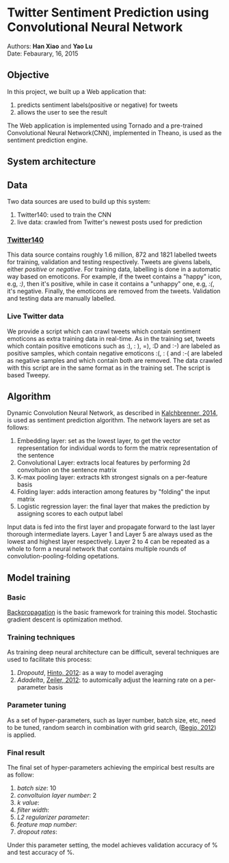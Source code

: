 # Twitter Sentiment Prediction using Convolutional Neural Network

Authors: **Han Xiao** and **Yao Lu**  
Date: Febaurary, 16, 2015

## Objective

In this project, we built up a Web application that:

1. predicts sentiment labels(positive or negative) for tweets
2. allows the user to see the result

The Web application is implemented using Tornado and a pre-trained Convolutional Neural Network(CNN), implemented in Theano, is used as the sentiment prediction engine.

## System architecture
<!-- Yao -->
<!-- Technical choices and basic introduction to the UI -->

## Data

Two data sources are used to build up this system:

1. Twitter140: used to train the CNN
2. live data: crawled from Twitter's newest posts used for prediction

### [Twitter140](http://help.sentiment140.com/for-students/)
This data source contains roughly 1.6 million, 872 and 1821 labelled tweets for training, validation and testing respectively. Tweets are givens labels, either *positive* or *negative*. For training data, labelling is done in a automatic way based on emoticons. For example, if the tweet contains a "happy" icon, e.g, *:)*, then it's positive, while in case it contains a "unhappy" one, e.g, *:(*, it's negative. Finally, the emoticons are removed from the tweets. Validation and testing data are manually labelled.

### Live Twitter data
We provide a script which can crawl tweets which contain sentiment emoticons as extra training data in real-time. As in the training set, tweets which contain positive emoticons such as :), : ), =), :D and :-) are labeled as positive samples, which contain negative emoticons :(, : (  and :-( are labeled as negative samples and which contain both are removed. The data crawled with this script are in the same format as in the training set. The script is based Tweepy.

## Algorithm

Dynamic Convolution Neural Network, as described in [Kalchbrenner, 2014](http://nal.co/papers/Kalchbrenner_DCNN_ACL14), is used as sentiment prediction algorithm. The network layers are set as follows:

1. Embedding layer: set as the lowest layer, to get the vector representation for individual words to form the matrix representation of the sentence
2. Convolutional Layer: extracts local features  by performing 2d convoltuion on the sentence matrix
3. K-max pooling layer: extracts kth strongest signals on a per-feature basis
4. Folding layer: adds interaction among features by "folding" the input matrix
5. Logistic regression layer: the final layer that makes the prediction by assigning scores to each output label

Input data is fed into the first layer and propagate forward to the last layer thorough intermediate layers. Layer 1 and Layer 5 are always used as the lowest and highest layer respectively. Layer 2 to 4 can be repeated as a whole to form a neural network that contains multiple rounds of convolution-pooling-folding opetations.

## Model training

### Basic
[Backpropagation](http://en.wikipedia.org/wiki/Backpropagation) is the basic framework for training this model. Stochastic gradient descent is optimization method.

### Training techniques
As training deep neural architecture can be difficult, several techniques are used to facilitate this process:

1. *Dropoutd*, [Hinto, 2012](http://arxiv.org/pdf/1207.0580.pdf): as a way to model averaging
2. *Adadelta*, [Zeiler, 2012](http://arxiv.org/abs/1212.5701): to automically adjust the learning rate on a per-parameter basis 

### Parameter tuning

As a set of hyper-parameters, such as layer number, batch size, etc, need to be tuned, random search in combination with grid search, ([Begio, 2012](http://arxiv.org/abs/1206.5533)) is applied.

### Final result

The final set of hyper-parameters achieving the empirical best results are as follow:

1. *batch size*: 10
2. *convoltuion layer number*: 2
3. *k value*:
4. *filter width*:
5. *L2 regularizer parameter*:
6. *feature map number*:
7. *dropout rates*: 

Under this parameter setting, the model achieves validation accuracy of % and test accuracy of %.


